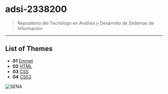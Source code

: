 # adsi-2338200
> Repositorio del Tecnólogo en Análisis y Desarrollo de Sistemas de Información
---
## List of Themes 

- **01** [Emmet](01-emmet/)
- **02** [HTML](02-html)
- **03** [CSS](03-css)
- **04** [CSS3](04-css3)

![SENA](https://upload.wikimedia.org/wikipedia/commons/thumb/8/83/Sena_Colombia_logo.svg/1200px-Sena_Colombia_logo.svg.png)

